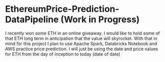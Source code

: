 # EthereumPrice-Prediction-DataPipeline (Work in Progress)

I recently won some ETH in an online giveaway. I would like to hold some of that ETH long term in anticipation that the value will skyrocket.
With that in mind for this project I plan to use Apache Spark, Databricks Notebook and AWS practice price prediction.
I will just be using the date and price values for ETH from the day of inception to today (date of date)
